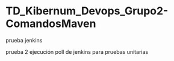 # TD_Kibernum_Devops_Grupo2-ComandosMaven
prueba jenkins

prueba 2 ejecución poll de jenkins para pruebas unitarias
